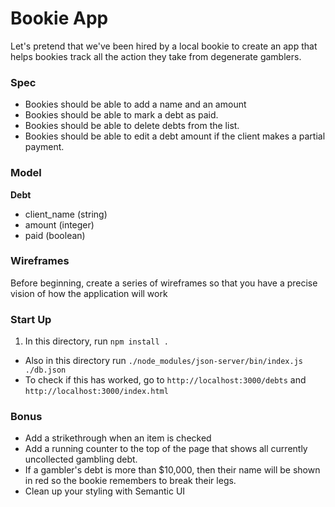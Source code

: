 # Bookie App

Let's pretend that we've been hired by a local bookie to create an app that helps bookies track all the action they take from degenerate gamblers.

### Spec
- Bookies should be able to add a name and an amount
- Bookies should be able to mark a debt as paid.
- Bookies should be able to delete debts from the list.
- Bookies should be able to edit a debt amount if the client makes a partial payment.

### Model

**Debt**
  - client_name (string)
  - amount (integer)
  - paid (boolean)

### Wireframes

Before beginning, create a series of wireframes so that you have a precise vision of how the application will work

### Start Up

1. In this directory, run `npm install .`
* Also in this directory run `./node_modules/json-server/bin/index.js ./db.json`
* To check if this has worked, go to `http://localhost:3000/debts` and `http://localhost:3000/index.html`

### Bonus

- Add a strikethrough when an item is checked
- Add a running counter to the top of the page that shows all currently uncollected gambling debt.
- If a gambler's debt is more than $10,000, then their name will be shown in red so the bookie remembers to break their legs.
- Clean up your styling with Semantic UI